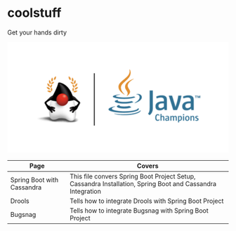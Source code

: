 # coolstuff
Get your hands dirty

![GitHub Logo](/images/java_images.png)


Page | Covers
--------------------------------------- | ----------------------------------------------------------------------------------------------------------
Spring Boot with Cassandra              | This file convers Spring Boot Project Setup, Cassandra Installation, Spring Boot and Cassandra Integration
Drools                                  | Tells how to integrate Drools with Spring Boot Project
Bugsnag                                 | Tells how to integrate Bugsnag with Spring Boot Project 

